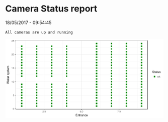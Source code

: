 Camera Status report
================
18/05/2017 - 09:54:45

    All cameras are up and running

![](camreport_files/figure-markdown_github/unnamed-chunk-2-1.png)
